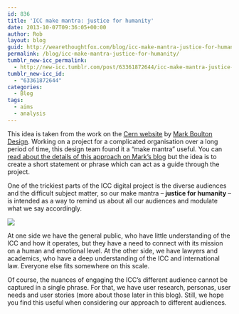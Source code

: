 ```yaml
---
id: 836
title: 'ICC make mantra: justice for humanity'
date: 2013-10-07T09:36:05+00:00
author: Rob
layout: blog
guid: http://wearethoughtfox.com/blog/icc-make-mantra-justice-for-humanity/
permalink: /blog/icc-make-mantra-justice-for-humanity/
tumblr_new-icc_permalink:
  - http://new-icc.tumblr.com/post/63361872644/icc-make-mantra-justice-for-humanity
tumblr_new-icc_id:
  - "63361872644"
categories:
  - Blog
tags:
  - aims
  - analysis
---
```

This idea is taken from the work on the [Cern website](http://home.web.cern.ch/) by [Mark Boulton Design](http://www.markboultondesign.com/). Working on a project for a complicated organisation over a long period of time, this design team found it a &ldquo;make mantra&rdquo; useful. You can [read about the details of this approach on Mark&rsquo;s blog](http://www.markboulton.co.uk/journal/a-new-make-mantra-a-statement-of-design-intent) but the idea is to create a short statement or phrase which can act as a guide through the project.

One of the trickiest parts of the ICC digital project is the diverse audiences and the difficult subject matter, so our make mantra &#8211; **justice for humanity** &#8211; is intended as a way to remind us about all our audiences and modulate what we say accordingly.

![](http://68.media.tumblr.com/68eff8f89173876157a364011220cb76/tumblr_inline_muaksmyJwA1qzcojx.jpg)

At one side we have the general public, who have little understanding of the ICC and how it operates, but they have a need to connect with its mission on a human and emotional level. At the other side, we have lawyers and academics, who have a deep understanding of the ICC and international law. Everyone else fits somewhere on this scale.

Of course, the nuances of engaging the ICC&rsquo;s different audience cannot be captured in a single phrase. For that, we have user research, personas, user needs and user stories (more about those later in this blog). Still, we hope you find this useful when considering our approach to different audiences.
